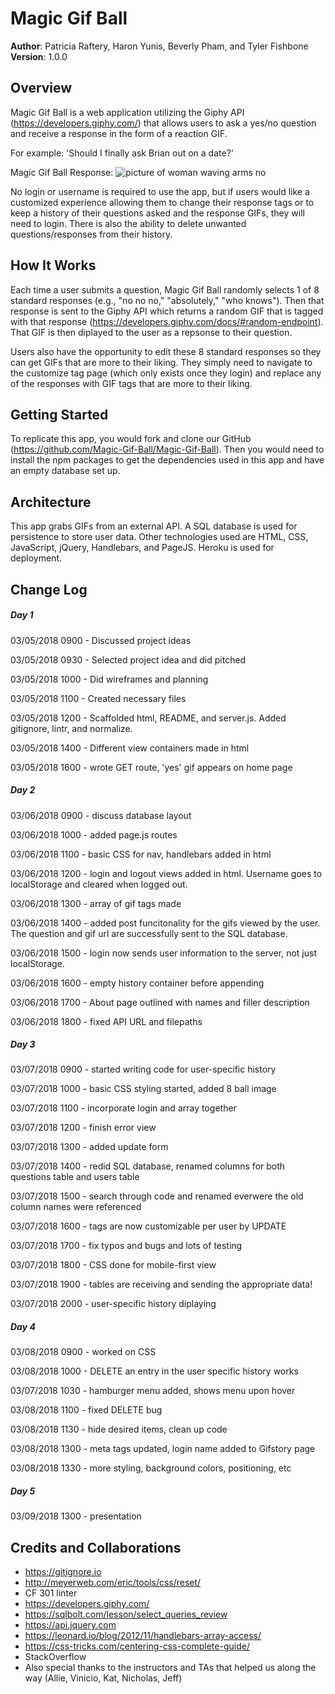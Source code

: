 # Magic Gif Ball

**Author**: Patricia Raftery, Haron Yunis, Beverly Pham, and Tyler Fishbone
**Version**: 1.0.0

## Overview
Magic Gif Ball is a web application utilizing the Giphy API (https://developers.giphy.com/) that allows users to ask a yes/no question and receive a response in the form of a reaction GIF.

For example: 'Should I finally ask Brian out on a date?'

Magic Gif Ball Response: 
![picture of woman waving arms no](https://media.giphy.com/media/l1J9OVgun9akcO5C8/giphy.gif "No No No")

No login or username is required to use the app, but if users would like a customized experience allowing them to change their response tags or to keep a history of their questions asked and the response GIFs, they will need to login. There is also the ability to delete unwanted questions/responses from their history.

## How It Works
Each time a user submits a question, Magic Gif Ball randomly selects 1 of 8 standard responses (e.g., "no no no," "absolutely," "who knows"). Then that response is sent to the Giphy API which returns a random GIF that is tagged with that response (https://developers.giphy.com/docs/#random-endpoint). That GIF is then diplayed to the user as a repsonse to their question.

Users also have the opportunity to edit these 8 standard responses so they can get GIFs that are more to their liking. They simply need to navigate to the customize tag page (which only exists once they login) and replace any of the responses with GIF tags that are more to their liking.

## Getting Started
To replicate this app, you would fork and clone our GitHub (https://github.com/Magic-Gif-Ball/Magic-Gif-Ball). Then you would need to install the npm packages to get the dependencies used in this app and have an empty database set up.

## Architecture
This app grabs GIFs from an external API. A SQL database is used for persistence to store user data. Other technologies used are HTML, CSS, JavaScript, jQuery, Handlebars, and PageJS. Heroku is used for deployment.

## Change Log
##### Day 1
03/05/2018 0900 - Discussed project ideas

03/05/2018 0930 - Selected project idea and did pitched

03/05/2018 1000 - Did wireframes and planning

03/05/2018 1100 - Created necessary files

03/05/2018 1200 - Scaffolded html, README, and server.js. Added gitignore, lintr, and normalize.

03/05/2018 1400 - Different view containers made in html

03/05/2018 1600 - wrote GET route, 'yes' gif appears on home page

##### Day 2
03/06/2018 0900 - discuss database layout

03/06/2018 1000 - added page.js routes

03/06/2018 1100 - basic CSS for nav, handlebars added in html

03/06/2018 1200 - login and logout views added in html. Username goes to localStorage and cleared when logged out.

03/06/2018 1300 - array of gif tags made

03/06/2018 1400 - added post funcitonality for the gifs viewed by the user. The question and gif url are successfully sent to the SQL database.

03/06/2018 1500 - login now sends user information to the server, not just localStorage.

03/06/2018 1600 - empty history container before appending

03/06/2018 1700 - About page outlined with names and filler description

03/06/2018 1800 - fixed API URL and filepaths

##### Day 3
03/07/2018 0900 - started writing code for user-specific history

03/07/2018 1000 - basic CSS styling started, added 8 ball image

03/07/2018 1100 - incorporate login and array together

03/07/2018 1200 - finish error view

03/07/2018 1300 - added update form

03/07/2018 1400 - redid SQL database, renamed columns for both questions table and users table

03/07/2018 1500 - search through code and renamed everwere the old column names were referenced

03/07/2018 1600 - tags are now customizable per user by UPDATE

03/07/2018 1700 - fix typos and bugs and lots of testing

03/07/2018 1800 - CSS done for mobile-first view

03/07/2018 1900 - tables are receiving and sending the appropriate data!

03/07/2018 2000 - user-specific history diplaying

##### Day 4
03/08/2018 0900 - worked on CSS

03/08/2018 1000 - DELETE an entry in the user specific history works

03/07/2018 1030 - hamburger menu added, shows menu upon hover

03/08/2018 1100 - fixed DELETE bug

03/08/2018 1130 - hide desired items, clean up code

03/08/2018 1300 - meta tags updated, login name added to Gifstory page

03/08/2018 1330 - more styling, background colors, positioning, etc

##### Day 5
03/09/2018 1300 - presentation

## Credits and Collaborations
- https://gitignore.io
- http://meyerweb.com/eric/tools/css/reset/ 
- CF 301 linter
- https://developers.giphy.com/
- https://sqlbolt.com/lesson/select_queries_review
- https://api.jquery.com
- https://leonard.io/blog/2012/11/handlebars-array-access/
- https://css-tricks.com/centering-css-complete-guide/
- StackOverflow
- Also special thanks to the instructors and TAs that helped us along the way (Allie, Vinicio, Kat, Nicholas, Jeff)

